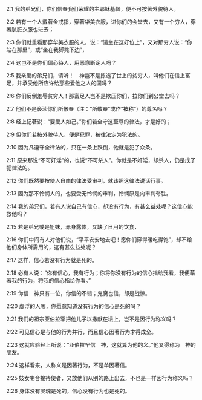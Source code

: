 <a id="1"></a>2:1  我的弟兄们，你们信奉我们荣耀的主耶稣基督，便不可按著外貌待人。  

<a id="2"></a>2:2  若有一个人戴著金戒指，穿著华美衣服，进你们的会堂去，又有一个穷人，穿著肮脏衣服也进去；  

<a id="3"></a>2:3  你们就重看那穿华美衣服的人，说：“请坐在这好位上”，又对那穷人说：“你站在那里”，或“坐在我脚凳下边”，  

<a id="4"></a>2:4  这岂不是你们偏心待人，用恶意断定人吗？  

<a id="5"></a>2:5  我亲爱的弟兄们，请听！　神岂不是拣选了世上的贫穷人，叫他们在信上富足，并承受他所应许给那些爱他之人的国吗？  

<a id="6"></a>2:6  你们反倒羞辱贫穷人！那富足人岂不是欺压你们，拉你们到公堂去吗？  

<a id="7"></a>2:7  他们不是亵渎你们所敬奉（注：“所敬奉”或作“被称”）的尊名吗？  

<a id="8"></a>2:8  经上记著说：“要爱人如己。”你们若全守这至尊的律法，才是好的；  

<a id="9"></a>2:9  但你们若按外貌待人，便是犯罪，被律法定为犯法的。  

<a id="10"></a>2:10  因为凡遵守全律法的，只在一条上跌倒，他就是犯了众条。  

<a id="11"></a>2:11  原来那说“不可奸淫”的，也说“不可杀人”。你就是不奸淫，却杀人，仍是成了犯律法的。  

<a id="12"></a>2:12  你们既然要按使人自由的律法受审判，就该照这律法说话行事。  

<a id="13"></a>2:13  因为那不怜悯人的，也要受无怜悯的审判，怜悯原是向审判夸胜。  

<a id="14"></a>2:14  我的弟兄们，若有人说自己有信心，却没有行为，有甚么益处呢？这信心能救他吗？  

<a id="15"></a>2:15  若是弟兄或是姐妹，赤身露体，又缺了日用的饮食，  

<a id="16"></a>2:16  你们中间有人对他们说，“平平安安地去吧！愿你们穿得暖吃得饱”，却不给他们身体所需用的，这有甚么益处呢？  

<a id="17"></a>2:17  这样，信心若没有行为就是死的。  

<a id="18"></a>2:18  必有人说：“你有信心，我有行为；你将你没有行为的信心指给我看，我便藉著我的行为，将我的信心指给你看。”  

<a id="19"></a>2:19  你信　神只有一位，你信的不错；鬼魔也信，却是战惊。  

<a id="20"></a>2:20  虚浮的人哪，你愿意知道没有行为的信心是死的吗？  

<a id="21"></a>2:21  我们的祖宗亚伯拉罕把他儿子以撒献在坛上，岂不是因行为称义吗？  

<a id="22"></a>2:22  可见信心是与他的行为并行，而且信心因著行为才得成全。  

<a id="23"></a>2:23  这就应验经上所说：“亚伯拉罕信　神，这就算为他的义。”他又得称为　神的朋友。  

<a id="24"></a>2:24  这样看来，人称义是因著行为，不是单因著信。  

<a id="25"></a>2:25  妓女喇合接待使者，又放他们从别的路上出去，不也是一样因行为称义吗？  

<a id="26"></a>2:26  身体没有灵魂是死的，信心没有行为也是死的。  
